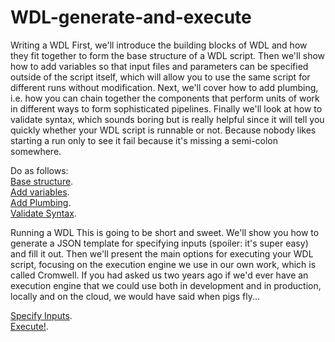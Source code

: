 # WDL-generate-and-execute
Writing a WDL
First, we'll introduce the building blocks of WDL and how they fit together to form the base structure of a WDL script. Then we'll show how to add variables so that input files and parameters can be specified outside of the script itself, which will allow you to use the same script for different runs without modification. Next, we'll cover how to add plumbing, i.e. how you can chain together the components that perform units of work in different ways to form sophisticated pipelines. Finally we'll look at how to validate syntax, which sounds boring but is really helpful since it will tell you quickly whether your WDL script is runnable or not. Because nobody likes starting a run only to see it fail because it's missing a semi-colon somewhere.

Do as follows:    
[Base structure](https://software.broadinstitute.org/wdl/documentation/structure.php).       
[Add variables](https://software.broadinstitute.org/wdl/documentation/variables.php).   
[Add Plumbing](https://software.broadinstitute.org/wdl/documentation/plumbing.php).   
[Validate Syntax](https://software.broadinstitute.org/wdl/documentation/validation.php).   

Running a WDL
This is going to be short and sweet. We'll show you how to generate a JSON template for specifying inputs (spoiler: it's super easy) and fill it out. Then we'll present the main options for executing your WDL script, focusing on the execution engine we use in our own work, which is called Cromwell. If you had asked us two years ago if we'd ever have an execution engine that we could use both in development and in production, locally and on the cloud, we would have said when pigs fly...
    
[Specify Inputs](https://software.broadinstitute.org/wdl/documentation/inputs.php).   
[Execute!](https://software.broadinstitute.org/wdl/documentation/execution.php).   
